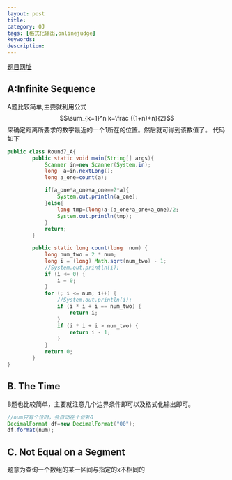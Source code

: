 ```yaml
---
layout: post
title: 
category: OJ
tags: [格式化输出,onlinejudge]
keywords:
description:
---
```


[题目网址](http://codeforces.com/contest/622/)
## A:Infinite Sequence


A题比较简单,主要就利用公式$$\sum_{k=1}^n k=\frac {(1+n)*n}{2}$$来确定距离所要求的数字最近的一个1所在的位置。然后就可得到该数值了。
代码如下
```java
public class Round7_A{
        public static void main(String[] args){
            Scanner in=new Scanner(System.in);
            long  a=in.nextLong();
            long a_one=count(a);

            if(a_one*a_one+a_one==2*a){
                System.out.println(a_one);
            }else{
                long tmp=(long)a-(a_one*a_one+a_one)/2;
                System.out.println(tmp);
            }
            return;
        }

        public static long count(long  num) {
            long num_two = 2 * num;
            long i = (long) Math.sqrt(num_two) - 1;
            //System.out.println(i);
            if (i <= 0) {
                i = 0;
            }
            for (; i <= num; i++) {
                //System.out.println(i);
                if (i * i + i == num_two) {
                    return i;
                }
                if (i * i + i > num_two) {
                    return i - 1;
                }
            }
            return 0;
        }
}
```

## B. The Time
B题也比较简单，主要就注意几个边界条件即可以及格式化输出即可。

```java
//num只有个位时，会自动在十位补0
DecimalFormat df=new DecimalFormat("00");
df.format(num);
```


## C. Not Equal on a Segment

题意为查询一个数组的某一区间与指定的x不相同的




